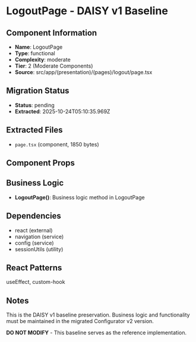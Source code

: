 # LogoutPage - DAISY v1 Baseline

## Component Information

- **Name**: LogoutPage
- **Type**: functional
- **Complexity**: moderate
- **Tier**: 2 (Moderate Components)
- **Source**: src/app/(presentation)/(pages)/logout/page.tsx

## Migration Status

- **Status**: pending
- **Extracted**: 2025-10-24T05:10:35.969Z

## Extracted Files

- `page.tsx` (component, 1850 bytes)

## Component Props



## Business Logic

- **LogoutPage()**: Business logic method in LogoutPage

## Dependencies

- react (external)
- navigation (service)
- config (service)
- sessionUtils (utility)

## React Patterns

useEffect, custom-hook

## Notes

This is the DAISY v1 baseline preservation. Business logic and functionality
must be maintained in the migrated Configurator v2 version.

**DO NOT MODIFY** - This baseline serves as the reference implementation.
